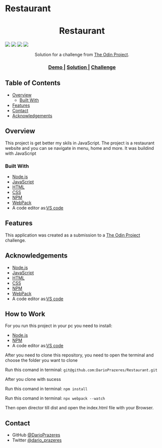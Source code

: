 # Restaurant

<!-- Please update value in the {}  -->

<h1 align="center">Restaurant</h1>


<img src='https://img.shields.io/github/issues/DarioPrazeres/Restaurant'> <img src='https://img.shields.io/github/forks/DarioPrazeres/Restaurant'> <img src='https://img.shields.io/github/stars/DarioPrazeres/Restaurant'> <img src='https://img.shields.io/github/license/DarioPrazeres/Restaurant'> 

<div align="center">
   Solution for a challenge from  <a href="theodinproject.com" target="_blank">The Odin Project</a>.
</div>

<div align="center">
  <h3>
    <a href="https://darioprazeres.github.io/Restaurant/">
      Demo
    </a>
    <span> | </span>
    <a href="//github.com/DarioPrazeres/Restaurant">
      Solution
    </a>
    <span> | </span>
    <a href="https://theodinproject.com">
      Challenge
    </a>
  </h3>
</div>

<!-- TABLE OF CONTENTS -->

## Table of Contents

- [Overview](#overview)
  - [Built With](#built-with)
- [Features](#features)
- [Contact](#contact)
- [Acknowledgements](#acknowledgements)

<!-- OVERVIEW -->

## Overview

<p>This project is get better my skils in JavaScript. The project is a restaurant website and you can se navigate in menu, home and more. It was buildind with JavaScript</p>


### Built With

<!-- This section should list any major frameworks that you built your project using. Here are a few examples.-->

- [Node.js](https://nodejs.org/) 
- [JavaScript](https://nodejs.org/) 
- [HTML](https://html.com/) 
- [CSS](https://html.com/css/)
- [NPM](https://npmjs.com/)
- [WebPack](https://webpack.js.org/)
- A code editor as:[VS code](https://code.visualstudio.com/)

## Features

<!-- List the features of your application or follow the template. Don't share the figma file here :) -->

This application was created as a submission to a [The Odin Project](https://theodinproject.com) challenge. 


## Acknowledgements

<!-- This section should list any articles or add-ons/plugins that helps you to complete the project. This is optional but it will help you in the future. For exmpale -->

- [Node.js](https://nodejs.org/) 
- [JavaScript](https://nodejs.org/) 
- [HTML](https://html.com/) 
- [CSS](https://html.com/css/)
- [NPM](https://npmjs.com/)
- [WebPack](https://webpack.js.org/)
- A code editor as:[VS code](https://code.visualstudio.com/)

## How to Work

<p>For you run this project in your pc you need to install:</p>

- [Node.js](https://nodejs.org/) 
- [NPM](https://npmjs.com/)
- A code editor as:[VS code](https://code.visualstudio.com/)

<p>After you need to clone this repository, you need to open the terminal and choose the folder you want to clone</p>
<p>Run this comand in terminal: <code>git@github.com:DarioPrazeres/Restaurant.git</code></p>
<p>After you clone with sucess</p>
<p>Run this comand in terminal: <code>npm install</code></p>
<p>Run this comand in terminal: <code>npx webpack --watch</code></p>
<p>Then open director till dist and open the index.html file with your Browser.</p>

## Contact

- GitHub [@DarioPrazeres](https://{github.com/DarioPrazeres})
- Twitter [@dario_prazeres](https://twitter.com/dario_prazeres)

